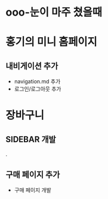 # ooo-눈이 마주 쳤을때

# 홍기의 미니 홈페이지

## 내비게이션 추가
- navigation.md 추가
- 로그인/로그아웃 추가
# 장바구니

## SIDEBAR 개발
.
## 구매 페이지 추가
 - 구매 페이지 개발
 